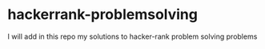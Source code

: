 # hackerrank-problemsolving
I will add in this repo my solutions to hacker-rank problem solving problems 
